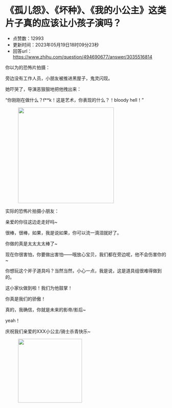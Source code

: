 # 《孤儿怨》、《坏种》、《我的小公主》这类片子真的应该让小孩子演吗？
- 点赞数：12993
- 更新时间：2023年05月19日18时09分23秒
- 回答url：https://www.zhihu.com/question/494690677/answer/3035516814
<body>
 <p data-pid="svmoHi9p">你以为的恐怖片拍摄：</p>
 <p data-pid="_FrhhznB">旁边没有工作人员，小朋友被推进黑屋子，鬼灵闪现。</p>
 <p data-pid="zoVxNxCa">她吓哭了，导演恶狠狠地把他拽出来：</p>
 <p data-pid="p4ogA0oo">“你刚刚在做什么？f**k！这是艺术，你表现的什么？！bloody hell！”</p>
 <figure data-size="normal">
  <img src="https://pica.zhimg.com/50/v2-f006a43d2b52b4a6eebf7ca099a93e1d_720w.jpg?source=1940ef5c" data-caption="" data-size="normal" data-rawwidth="300" data-rawheight="300" data-original-token="v2-f006a43d2b52b4a6eebf7ca099a93e1d" data-default-watermark-src="https://pic1.zhimg.com/50/v2-a02bc06f1ddbdbd79874136d01b364bc_720w.jpg?source=1940ef5c" class="content_image" width="300">
 </figure>
 <p data-pid="wHlG7oq4">实际的恐怖片拍摄小朋友：</p>
 <p data-pid="5wcNN6Tf">亲爱的你往这边走走好吗~</p>
 <p data-pid="vCa4FaXA">很棒，很棒，如果，我是说如果，你可以流一滴泪就好了。</p>
 <p data-pid="TgfY6sn5">你做的真是太太太太棒了~</p>
 <p data-pid="g-w8-Zyq">现在你很害怕，你要做出害怕——哦放心宝贝，我们都在旁边呢，他不会伤害你的~</p>
 <p data-pid="TFeMRXI6">你想玩这个斧子道具吗？当然当然，小心一点，我是说，这是道具组很难得做到的。</p>
 <p data-pid="4HnYgQCE">这小家伙做到啦！我们为他鼓掌！</p>
 <p data-pid="1a4OuMeC">你真是我们的骄傲！</p>
 <p data-pid="mRY8P5Ra">真的，我确信，你就是未来的影帝/影后~</p>
 <p data-pid="2ZQb6bLq">yeah！</p>
 <p data-pid="J-z_-Nai">庆祝我们亲爱的XXX小公主/骑士杀青快乐~</p>
 <figure data-size="normal">
  <img src="https://picx.zhimg.com/50/v2-546d4f9207f81ebea54c7c5e373cdea2_720w.jpg?source=1940ef5c" data-caption="" data-size="normal" data-rawwidth="200" data-rawheight="200" data-original-token="v2-546d4f9207f81ebea54c7c5e373cdea2" data-default-watermark-src="https://pica.zhimg.com/50/v2-e8662df53dddd25c1a5634749cb20cfd_720w.jpg?source=1940ef5c" class="content_image" width="200">
 </figure>
 <p></p>
</body>